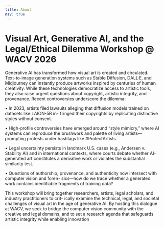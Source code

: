 ```yaml
---
title: About
nav: true
---
```


# Visual Art, Generative AI, and the Legal/Ethical Dilemma Workshop @ WACV 2026

Generative AI has transformed how visual art is created and circulated. Text-to-image generation systems
such as Stable Diffusion, DALL·E, and Midjourney can instantly produce artworks inspired by centuries
of human creativity. While these technologies democratize access to artistic tools, they also raise urgent
questions about copyright, artistic integrity, and provenance. Recent controversies underscore the dilemma:

• In 2023, artists filed lawsuits alleging that diffusion models trained on datasets like LAION-5B in-
fringed their copyrights by replicating distinctive styles without consent.

• High-profile controversies have emerged around “style mimicry,” where AI systems can reproduce
the brushwork and palette of living artists—prompting protests under hashtags like #ProtectArtists.

• Legal uncertainty persists in landmark U.S. cases (e.g., Andersen v. Stability AI) and in international
contexts, where courts debate whether AI-generated art constitutes a derivative work or violates the
substantial similarity test.

• Questions of authorship, provenance, and authenticity now intersect with computer vision and foren-
sics—how do we trace whether a generated work contains identifiable fragments of training data?

This workshop will bring together researchers, artists, legal scholars, and industry practitioners to crit-
ically examine the technical, legal, and societal challenges of visual art in the age of generative AI. By
hosting this dialogue at WACV, we seek to bridge the computer vision community with the creative and
legal domains, and to set a research agenda that safeguards artistic integrity while enabling innovation

